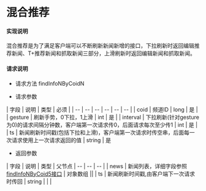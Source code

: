 # 混合推荐

#### **实现说明**  

混合推荐是为了满足客户端可以不断刷新新闻新增的接口，下拉刷新时返回编辑推荐新闻、T+推荐新闻和抓取新闻三部分，上滑刷新时返回编辑新闻和抓取新闻。

#### **请求说明**

* 请求方法 findInfoNByCoidN

* 请求参数

| 字段 | 说明 | 类型 | 必须 |
| -- | -- | -- | -- | -- | -- |
| coid | 频道ID | long | 是 |
| gesture | 刷新手势，0下拉，1上滑 | int | 是 |
| interval | 下拉刷新(针对gesture为0)的请求间隔分钟数，客户端第一次请求传0，后面请求每次至少传1 | int  | 是 | 
| ts | 新闻刷新时间戳(包括下拉和上滑)，客户端第一次请求时传空串，后面每一次请求使用上一次请求返回的值 | string | 是

* 返回参数

| 字段 | 说明 | 类型 | 父节点
| -- | -- | -- |
| news | 新闻列表，详细字段参照[findInfoNByCoid5接口](findinfonbycoid5.html) | 对象数组 ||
| ts | 新闻刷新时间戳,由客户端下一次请求时传回 | string | | |







